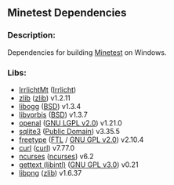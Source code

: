 ## Minetest Dependencies

### Description:

Dependencies for building [Minetest](http://minetest.net/) on Windows.

### Libs:

- [IrrlichtMt](https://github.com/minetest/irrlicht) ([Irrlicht](docs/licenses/Irrlicht.txt))
- [zlib](https://zlib.net/) ([zlib](docs/licenses/zlib.txt)) v1.2.11
- [libogg](https://xiph.org/) ([BSD](docs/licenses/xiph.org.txt)) v1.3.4
- [libvorbis](https://xiph.org/) ([BSD](docs/licenses/xiph.org.txt)) v1.3.7
- [openal](https://openal-soft.org/) ([GNU LGPL v2.0](docs/licenses/GNU-LGPLv2.0.txt)) v1.21.0
- [sqlite3](https://www.sqlite.org/) ([Public Domain](docs/licenses/sqlite3.txt)) v3.35.5
- [freetype](https://www.freetype.org/) ([FTL](docs/licenses/FTL.txt) / [GNU GPL v2.0](docs/licenses/GNU-GPLv2.0.txt)) v2.10.4
- [curl](https://curl.se/) ([curl](docs/licenses/curl.txt)) v7.77.0
- [ncurses](https://invisible-island.net/ncurses/) ([ncurses](docs/licenses/ncurses.txt)) v6.2
- [gettext (libintl)](https://www.gnu.org/software/gettext/) ([GNU GPL v3.0](docs/licenses/GNU-GPLv3.0.txt)) v0.21
- [libpng](http://www.libpng.org/pub/png/libpng.html) ([zlib](docs/licenses/libpng.txt)) v1.6.37
